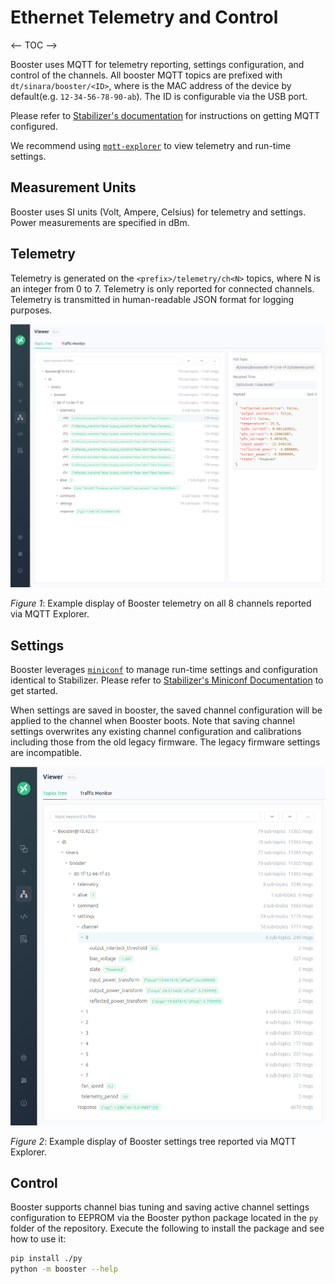 # Ethernet Telemetry and Control

<-- TOC -->

Booster uses MQTT for telemetry reporting, settings configuration, and control of the channels. All
booster MQTT topics are prefixed with `dt/sinara/booster/<ID>`, where <ID> is the MAC address of the
device by default(e.g. `12-34-56-78-90-ab`). The ID is configurable via the USB port.

Please refer to [Stabilizer's documentation](https://quartiq.de/stabilizer/setup.html#mqtt-broker)
for instructions on getting MQTT configured.

We recommend using [`mqtt-explorer`](http://mqtt-explorer.com/) to view telemetry and run-time
settings.

## Measurement Units

Booster uses SI units (Volt, Ampere, Celsius) for telemetry and settings. Power measurements are
specified in dBm.


## Telemetry

Telemetry is generated on the
`<prefix>/telemetry/ch<N>` topics, where N is an integer from 0 to 7. Telemetry is only reported for
connected channels. Telemetry is transmitted in human-readable JSON format for logging purposes.


![Sample Booster Telemtry Topics](assets/booster-telemetry-example.png)

_Figure 1_: Example display of Booster telemetry on all 8 channels reported via MQTT Explorer.

## Settings

Booster leverages [`miniconf`](https://crates.io/crates/miniconf) to manage run-time settings and
configuration identical to Stabilizer. Please refer to [Stabilizer's Miniconf
Documentation](https://quartiq.de/stabilizer/usage.html#miniconf-run-time-settings) to get
started.

When settings are saved in booster, the saved channel configuration will be applied to
the channel when Booster boots. Note that saving channel settings overwrites any existing channel
configuration and calibrations including those from the old legacy firmware. The legacy firmware
settings are incompatible.

![Sample Booster Settings](assets/booster-settings-example.png)

_Figure 2_: Example display of Booster settings tree reported via MQTT Explorer.

## Control

Booster supports channel bias tuning and saving active channel settings configuration to EEPROM
via the Booster python package located in the `py` folder of the repository. Execute the
following to install the package and see how to use it:
```sh
pip install ./py
python -m booster --help
```
